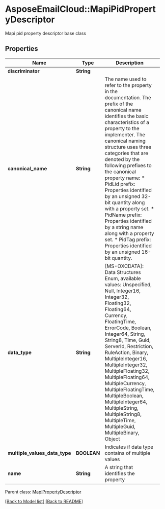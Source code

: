 # AsposeEmailCloud::MapiPidPropertyDescriptor

Mapi pid property descriptor base class             

## Properties
Name | Type | Description | Notes
---- | ---- | ----------- | -----
**discriminator** |**String** |  | 
**canonical_name** |**String** | The name used to refer to the property in the documentation. The prefix of the canonical name identifies the basic characteristics of a property to the implementer. The canonical naming structure uses three categories that are denoted by the following prefixes to the canonical property name: * PidLid prefix: Properties identified by an unsigned 32-bit quantity along with a property set. * PidName prefix: Properties identified by a string name along with a property set. * PidTag prefix: Properties identified by an unsigned 16-bit quantity.              | [optional] 
**data_type** |**String** | [MS-OXCDATA]: Data Structures Enum, available values: Unspecified, Null, Integer16, Integer32, Floating32, Floating64, Currency, FloatingTime, ErrorCode, Boolean, Integer64, String, String8, Time, Guid, ServerId, Restriction, RuleAction, Binary, MultipleInteger16, MultipleInteger32, MultipleFloating32, MultipleFloating64, MultipleCurrency, MultipleFloatingTime, MultipleBoolean, MultipleInteger64, MultipleString, MultipleString8, MultipleTime, MultipleGuid, MultipleBinary, Object | 
**multiple_values_data_type** |**BOOLEAN** | Indicates if data type contains of multiple values              | 
**name** |**String** | A string that identifies the property              | [optional] 

Parent class: [MapiPropertyDescriptor](MapiPropertyDescriptor.md)


[[Back to Model list]](Models.md) [[Back to README]](README.md)
